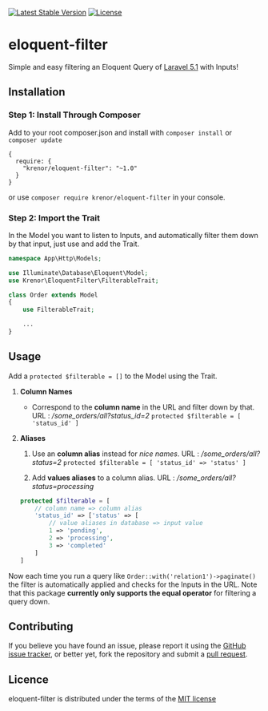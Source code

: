 [![Latest Stable Version](https://img.shields.io/packagist/v/krenor/eloquent-filter.svg?style=flat-square)](https://packagist.org/packages/krenor/eloquent-filter)
[![License](https://img.shields.io/packagist/l/krenor/eloquent-filter.svg?style=flat-square)](https://packagist.org/packages/krenor/eloquent-filter)

# eloquent-filter

Simple and easy filtering an Eloquent Query of [Laravel 5.1](http://laravel.com/) with Inputs!

## Installation

### Step 1: Install Through Composer

Add to your root composer.json and install with `composer install` or `composer update`

    {
      require: {
        "krenor/eloquent-filter": "~1.0"
      }
    }

or use `composer require krenor/eloquent-filter` in your console.

### Step 2: Import the Trait

In the Model you want to listen to Inputs, and automatically
filter them down by that input, just use and add the Trait.

```php
namespace App\Http\Models;

use Illuminate\Database\Eloquent\Model;
use Krenor\EloquentFilter\FilterableTrait;

class Order extends Model
{
	use FilterableTrait;

    ...
}
```


## Usage

Add a `protected $filterable = []` to the Model using the Trait.

1. **Column Names**
	* Correspond to the **column name** in the URL and filter down by that.
	URL : */some_orders/all?status_id=2*
	`protected $filterable = [ 'status_id' ]`

2. **Aliases**
	1. Use an **column alias** instead for *nice names*.
	URL : */some_orders/all?status=2*
	`protected $filterable = [ 'status_id' => 'status' ]`

	2. Add **values aliases** to a column alias.
	URL : */some_orders/all?status=processing*
    ```php
    protected $filterable = [
        // column name => column alias
        'status_id' => ['status' => [
            // value aliases in database => input value
            1 => 'pending',
            2 => 'processing',
            3 => 'completed'
        ]
    ]
	```

Now each time you run a query like `Order::with('relation1')->paginate()`
the filter is automatically applied and checks for the Inputs in the URL.
Note that this package **currently only supports the equal operator** for filtering a query down.

## Contributing

If you believe you have found an issue, please report it using the [GitHub issue tracker](https://github.com/deringer/laravel-nullable-fields/issues),
or better yet, fork the repository and submit a [pull request](https://github.com/krenor/eloquent-filter/blob/master/CONTRIBUTING.md).



## Licence

eloquent-filter is distributed under the terms of the [MIT license](https://github.com/krenor/ldap-auth/blob/master/LICENSE.md)
